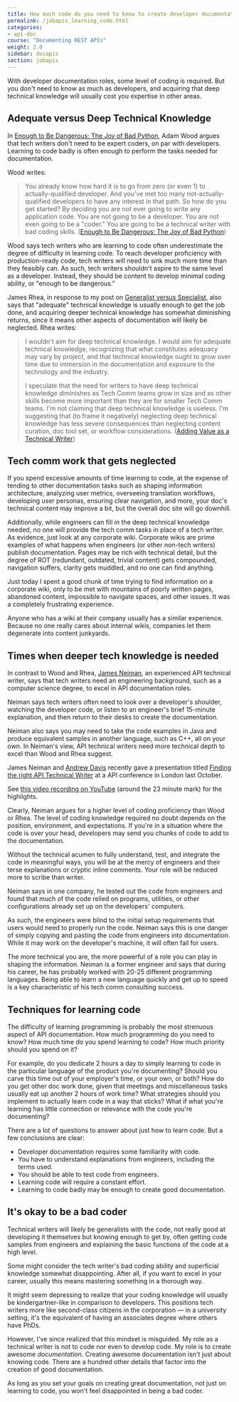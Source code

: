 ```yaml
---
title: How much code do you need to know to create developer documentation?
permalink: /jobapis_learning_code.html
categories:
- api-doc
course: "Documenting REST APIs"
weight: 2.0
sidebar: docapis
section: jobapis
---
```


With developer documentation roles, some level of coding is required. But you don't need to know as much as developers, and acquiring that deep technical knowledge will usually cost you expertise in other areas.

## Adequate versus Deep Technical Knowledge

In [Enough to Be Dangerous: The Joy of Bad Python](http://hackwrite.com/posts/enough-to-be-dangerous/), Adam Wood argues that tech writers don't need to be expert coders, on par with developers. Learning to code badly is often enough to perform the tasks needed for documentation.

Wood writes:

> You already know how hard it is to go from zero (or even 1) to actually-qualified developer. And you've met too many not-actually-qualified developers to have any interest in that path.
> So how do you get started?
> By deciding you are not ever going to write any application code. You are not going to be a developer. You are not even going to be a "coder."
> You are going to be a technical writer with bad coding skills. ([Enough to Be Dangerous: The Joy of Bad Python](http://hackwrite.com/posts/enough-to-be-dangerous/))

Wood says tech writers who are learning to code often underestimate the degree of difficulty in learning code. To reach developer proficiency with production-ready code, tech writers will need to sink much more time than they feasibly can. As such, tech writers shouldn't aspire to the same level as a developer. Instead, they should be content to develop minimal coding ability, or "enough to be dangerous."

James Rhea, in response to my post on [Generalist versus Specialist](http://idratherbewriting.com/2016/12/20/changing-roles-of-technical-writers/), also says that "adequate" technical knowledge is usually enough to get the job done, and acquiring deeper technical knowledge has somewhat diminishing returns, since it means other aspects of documentation will likely be neglected. Rhea writes:

> I wouldn't aim for deep technical knowledge. I would aim for adequate technical knowledge, recognizing that what constitutes adequacy may vary by project, and that technical knowledge ought to grow over time due to immersion in the documentation and exposure to the technology and the industry.
>
> I speculate that the need for writers to have deep technical knowledge diminishes as Tech Comm teams grow in size and as other skills become more important than they are for smaller Tech Comm teams. I'm not claiming that deep technical knowledge is useless. I'm suggesting that (to frame it negatively) neglecting deep technical knowledge has less severe consequences than neglecting content curation, doc tool set, or workflow considerations. ([Adding Value as a Technical Writer](https://withintheordinary.wordpress.com/2016/12/21/adding-value-as-a-technical-writer/))

## Tech comm work that gets neglected

If you spend excessive amounts of time learning to code, at the expense of tending to other documentation tasks such as shaping information architecture, analyzing user metrics, overseeing translation workflows, developing user personas, ensuring clear navigation, and more, your doc's technical content may improve a bit, but the overall doc site will go downhill.

Additionally, while engineers can fill in the deep technical knowledge needed, no one will provide the tech comm tasks in place of a tech writer. As evidence, just look at any corporate wiki. Corporate wikis are prime examples of what happens when engineers (or other non-tech writers) publish documentation. Pages may be rich with technical detail, but the degree of ROT (redundant, outdated, trivial content) gets compounded, navigation suffers, clarity gets muddled, and no one can find anything.

Just today I spent a good chunk of time trying to find information on a corporate wiki, only to be met with mountains of poorly written pages, abandoned content, impossible to navigate spaces, and other issues. It was a completely frustrating experience.

Anyone who has a wiki at their company usually has a similar experience. Because no one really cares about internal wikis, companies let them degenerate into content junkyards.

## Times when deeper tech knowledge is needed

In contrast to Wood and Rhea, [James Neiman](http://drjamesneiman.com/), an experienced API technical writer, says that tech writers need an engineering background, such as a computer science degree, to excel in API documentation roles.

Neiman says tech writers often need to look over a developer's shoulder, watching the developer code, or listen to an engineer's brief 15-minute explanation, and then return to their desks to create the documentation.

Neiman also says you may need to take the code examples in Java and produce equivalent samples in another language, such as C++, all on your own. In Neiman's view, API technical writers need more technical depth to excel than Wood and Rhea suggest.

James Neiman and [Andrew Davis](http://www.synergistech.com/) recently gave a presentation titled [Finding the right API Technical Writer](https://www.youtube.com/embed/lmNHBg20ql0) at a API conference in London last October.  

See [this video recording on YouTube](https://www.youtube.com/embed/lmNHBg20ql0?start=22m33s&end=24m17s) (around the 23 minute mark) for the highlights.

Clearly, Neiman argues for a higher level of coding proficiency than Wood or Rhea. The level of coding knowledge required no doubt depends on the position, environment, and expectations. If you're in a situation where the code is over your head, developers may send you chunks of code to add to the documentation.

Without the technical acumen to fully understand, test, and integrate the code in meaningful ways, you will be at the mercy of engineers and their terse explanations or cryptic inline comments. Your role will be reduced more to scribe than writer.

Neiman says in one company, he tested out the code from engineers and found that much of the code relied on programs, utilities, or other configurations already set up on the developers' computers.

As such, the engineers were blind to the initial setup requirements that users would need to properly run the code. Neiman says this is one danger of simply copying and pasting the code from engineers into documentation. While it may work on the developer's machine, it will often fail for users.

The more technical you are, the more powerful of a role you can play in shaping the information. Neiman is a former engineer and says that during his career, he has probably worked with 20-25 different programming languages. Being able to learn a new language quickly and get up to speed is a key characteristic of his tech comm consulting success.

## Techniques for learning code

The difficulty of learning programming is probably the most strenuous aspect of API documentation. How much programming do you need to know? How much time do you spend learning to code? How much priority should you spend on it?

For example, do you dedicate 2 hours a day to simply learning to code in the particular language of the product you're documenting? Should you carve this time out of your employer's time, or your own, or both? How do you get other doc work done, given that meetings and miscellaneous tasks usually eat up another 2 hours of work time? What strategies should you implement to actually learn code in a way that sticks? What if what you're learning has little connection or relevance with the code you're documenting?

There are a lot of questions to answer about just how to learn code. But a few conclusions are clear:

*  Developer documentation requires some familiarity with code.
*  You have to understand explanations from engineers, including the terms used.
*  You should be able to test code from engineers.
*  Learning code will require a constant effort.
*  Learning to code badly may be enough to create good documentation.

## It's okay to be a bad coder

Technical writers will likely be generalists with the code, not really good at developing it themselves but knowing enough to get by, often getting code samples from engineers and explaining the basic functions of the code at a high level.

Some might consider the tech writer's bad coding ability and superficial knowledge somewhat disappointing. After all, if you want to excel in your career, usually this means mastering something in a thorough way.

It might seem depressing to realize that your coding knowledge will usually be kindergartner-like in comparison to developers. This positions tech writers more like second-class citizens in the corporation &mdash; in a university setting, it's the equivalent of having an associates degree where others have PhDs.

However, I've since realized that this mindset is misguided. My role as a technical writer is not to code nor even to develop code. My role is to create awesome *documentation*. Creating awesome documentation isn't just about knowing code. There are a hundred other details that factor into the creation of good documentation.

As long as you set your goals on creating great documentation, not just on learning to code, you won't feel disappointed in being a bad coder.
